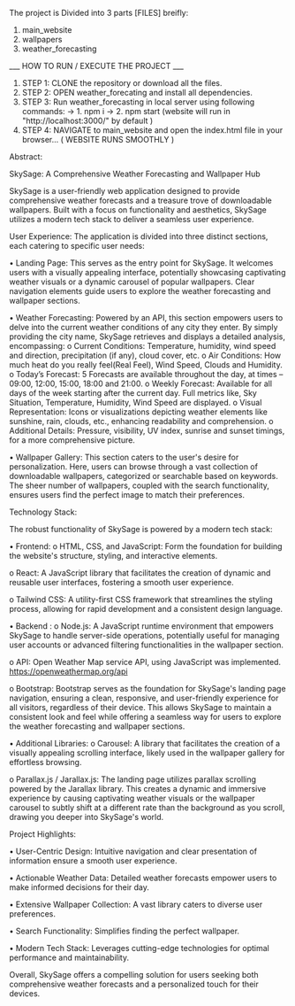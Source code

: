 The project is Divided into 3 parts [FILES]  breifly: 
  1. main_website
  2. wallpapers
  3. weather_forecasting

___ HOW TO RUN / EXECUTE THE PROJECT ___

1. STEP 1: CLONE the repository or download all the files. 
2. STEP 2: OPEN weather_forecating and install all dependencies.
3. STEP 3: Run weather_forecasting in local server using following commands:
                  -> 1. npm i
                  -> 2. npm start
                  (website will run in "http://localhost:3000/" by default )
4. STEP 4: NAVIGATE  to main_website and open the index.html file in your browser...
( WEBSITE RUNS SMOOTHLY )

Abstract:

SkySage: A Comprehensive Weather Forecasting and Wallpaper Hub

SkySage is a user-friendly web application designed to provide comprehensive weather forecasts and a treasure trove of downloadable wallpapers. Built with a focus on functionality and aesthetics, SkySage utilizes a modern tech stack to deliver a seamless user experience.

User Experience:
The application is divided into three distinct sections, each catering to specific user needs:

•	Landing Page: This serves as the entry point for SkySage. It welcomes users with a visually appealing interface, potentially showcasing captivating weather visuals or a dynamic carousel of popular wallpapers. Clear navigation elements guide users to explore the weather forecasting and wallpaper sections.

•	Weather Forecasting: Powered by an API, this section empowers users to delve into the current weather conditions of any city they enter. By simply providing the city name, SkySage retrieves and displays a detailed analysis, encompassing:
o	Current Conditions: Temperature, humidity, wind speed and direction, precipitation (if any), cloud cover, etc.
o	Air Conditions: How much heat do you really feel(Real Feel), Wind Speed, Clouds and Humidity.
o	Today’s Forecast: 5 Forecasts are available throughout the day, at times – 09:00, 12:00, 15:00, 18:00 and 21:00.
o	Weekly Forecast: Available for all days of the week starting after the current day. Full metrics like, Sky Situation, Temperature, Humidity, Wind Speed are displayed.
o	Visual Representation: Icons or visualizations depicting weather elements like sunshine, rain, clouds, etc., enhancing readability and comprehension.
o	Additional Details: Pressure, visibility, UV index, sunrise and sunset timings, for a more comprehensive picture.



•	Wallpaper Gallery: This section caters to the user's desire for personalization. Here, users can browse through a vast collection of downloadable wallpapers, categorized or searchable based on keywords. The sheer number of wallpapers, coupled with the search functionality, ensures users find the perfect image to match their preferences.


Technology Stack:

The robust functionality of SkySage is powered by a modern tech stack:

•	Frontend:
o	HTML, CSS, and JavaScript: Form the foundation for building the website's structure, styling, and interactive elements.

o	React: A JavaScript library that facilitates the creation of dynamic and reusable user interfaces, fostering a smooth user experience.

o	Tailwind CSS: A utility-first CSS framework that streamlines the styling process, allowing for rapid development and a consistent design language.

•	Backend :
o	Node.js: A JavaScript runtime environment that empowers SkySage to handle server-side operations, potentially useful for managing user accounts or advanced filtering functionalities in the wallpaper section.

o	API: Open Weather Map service API, using JavaScript was implemented. https://openweathermap.org/api

o	Bootstrap: Bootstrap serves as the foundation for SkySage's landing page navigation, ensuring a clean, responsive, and user-friendly experience for all visitors, regardless of their device. This allows SkySage to maintain a consistent look and feel while offering a seamless way for users to explore the weather forecasting and wallpaper sections.

•	Additional Libraries:
o	Carousel: A library that facilitates the creation of a visually appealing scrolling interface, likely used in the wallpaper gallery for effortless browsing.

o	Parallax.js / Jarallax.js: The landing page utilizes parallax scrolling powered by the Jarallax library. This creates a dynamic and immersive experience by causing captivating weather visuals or the wallpaper carousel to subtly shift at a different rate than the background as you scroll, drawing you deeper into SkySage's world. 


Project Highlights:

•	User-Centric Design: Intuitive navigation and clear presentation of information ensure a smooth user experience.

•	Actionable Weather Data: Detailed weather forecasts empower users to make informed decisions for their day.

•	Extensive Wallpaper Collection: A vast library caters to diverse user preferences.

•	Search Functionality: Simplifies finding the perfect wallpaper.

•	Modern Tech Stack: Leverages cutting-edge technologies for optimal performance and maintainability.

Overall, SkySage offers a compelling solution for users seeking both comprehensive weather forecasts and a personalized touch for their devices.

